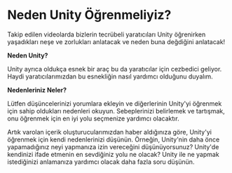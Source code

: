 # Neden Unity Öğrenmeliyiz?

Takip edilen videolarda bizlerin tecrübeli yaratıcıları Unity öğrenirken yaşadıkları neşe ve zorlukları anlatacak ve neden buna değdiğini anlatacak!

**Neden Unity?**

Unity ayrıca oldukça esnek bir araç bu da yaratıcılar için cezbedici geliyor. Haydi yaratıcılarımızdan bu esnekliğin nasıl yardımcı olduğunu duyalım.


**Nedenleriniz Neler?**

Lütfen düşüncelerinizi yorumlara ekleyin ve diğerlerinin Unity'yi öğrenmek için sahip oldukları nedenleri okuyun. Sebeplerinizi belirlemek ve tartışmak, onu öğrenmek için en iyi yolu seçmenize yardımcı olacaktır.


Artık varolan içerik oluşturucularımızdan haber aldığınıza göre, Unity'yi öğrenmek için kendi nedenlerinizi düşünün. Örneğin, Unity'nin daha önce yapamadığınız neyi yapmanıza izin vereceğini düşünüyorsunuz? Unity'de kendinizi ifade etmenin en sevdiğiniz yolu ne olacak? Unity ile ne yapmak istediğinizi anlamanıza yardımcı olacak daha fazla soru düşünün.
